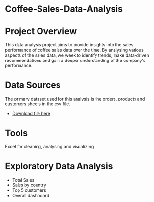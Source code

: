 # Coffee-Sales-Data-Analysis

# Project Overview
This data analysis project aims to provide insights into the sales performance  of coffee sales data over the time. By analysing various aspects of the sales data, we week to identify trends, make data-driven recommendations and gain a deeper understanding of the company's performance.

# Data Sources
The primary dataset used for this analysis is the orders, products and customers sheets in the csv file.
- [Download file here](https://github.com/Dibya-Shrestha/Coffee-Sales-Data-Analysis/blob/main/CoffeeSalesProject(Cleaning%2CEploring%26Visualizing).xlsx)

# Tools
Excel for cleaning, analysing and visualizing

# Exploratory Data Analysis
- Total Sales
- Sales by country
- Top 5 customers
- Overall dashboard
